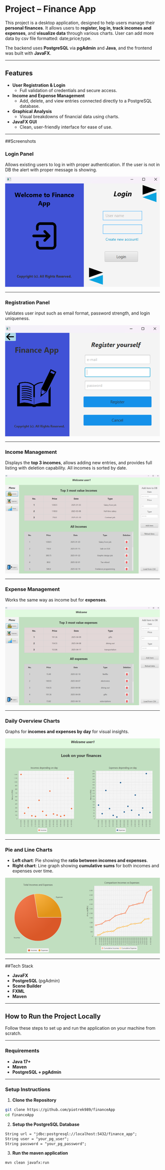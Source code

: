 # Project – Finance App

This project is a desktop application, designed to help users manage
their **personal finances**. It allows users to **register, log in,
track incomes and expenses**, and **visualize data** through various charts.
User can add more data by csv file formatted: date;price;type.

The backend uses **PostgreSQL** via **pgAdmin** and **Java**,
and the frontend was built with **JavaFX**.

---

## Features

- **User Registration & Login**
    - Full validation of credentials and secure access.
- **Income and Expense Management**
    - Add, delete, and view entries connected directly to a PostgreSQL database.
- **Graphical Analysis**
    - Visual breakdowns of financial data using charts.
- **JavaFX GUI**
    - Clean, user-friendly interface for ease of use.

---

##Screenshots

### Login Panel
Allows existing users to log in with proper authentication. If the user
is not in DB the alert with proper message is showing.

![Login](screenshots/login.png)

---

### Registration Panel
Validates user input such as email format, password strength, and login uniqueness.

![Registration](screenshots/registration.png)

---

### Income Management
Displays the **top 3 incomes**, allows adding new entries, 
and provides full listing with deletion capability.
All incomes is sorted by date.

![Incomes](screenshots/incomes.png)

---

### Expense Management
Works the same way as income but for **expenses**.

![Expenses](screenshots/expenses.png)

---

### Daily Overview Charts
Graphs for **incomes and expenses by day** for visual insights.

![Graph 1](screenshots/graph_1.png)

---

### Pie and Line Charts
- **Left chart**: Pie showing the **ratio between incomes and expenses**.
- **Right chart**: Line graph showing **cumulative sums** for both incomes and expenses over time.

![Graph 2](screenshots/graph_2.png)

---

##Tech Stack

- **JavaFX**
- **PostgreSQL** (pgAdmin)
- **Scene Builder**
- **FXML**
- **Maven**

---

## How to Run the Project Locally

Follow these steps to set up and run the application on your machine from scratch.

---

### Requirements

- **Java 17+**
- **Maven**
- **PostgreSQL + pgAdmin**
---

### Setup Instructions

1. **Clone the Repository**

```bash
git clone https://github.com/piotrek989/financeApp
cd financeApp
```

2. **Setup the PostgreSQL Database**
```
String url = "jdbc:postgresql://localhost:5432/finance_app";
String user = "your_pg_user";
String password = "your_pg_password";
```

3. **Run the maven application**
```
mvn clean javafx:run
```
